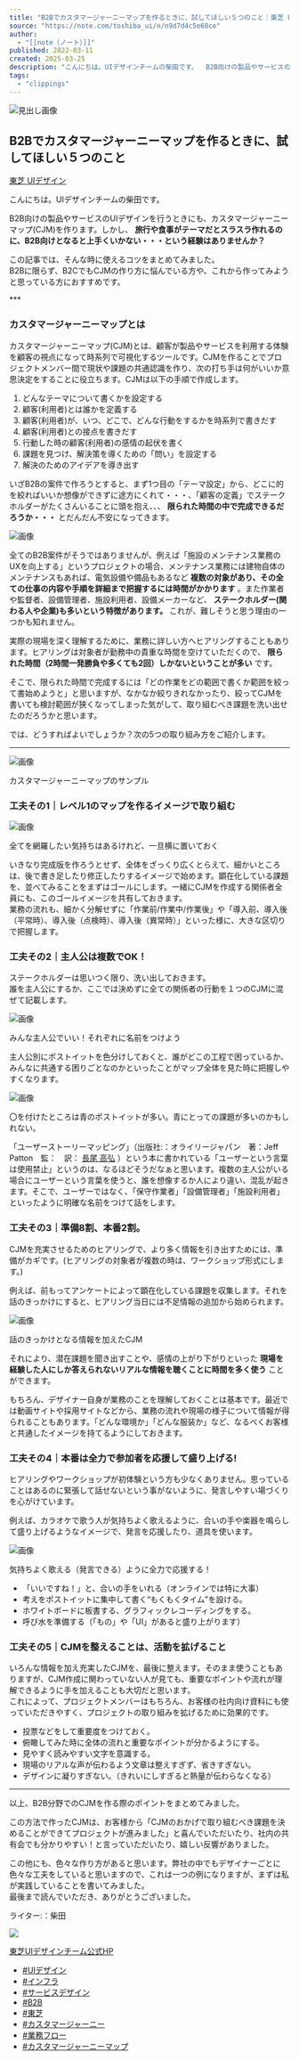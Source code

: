 ```yaml
---
title: "B2Bでカスタマージャーニーマップを作るときに、試してほしい５つのこと｜東芝 UIデザイン"
source: "https://note.com/toshiba_ui/n/n9d7d4c5e68ce"
author:
  - "[[note（ノート）]]"
published: 2022-03-11
created: 2025-03-25
description: "こんにちは。UIデザインチームの柴田です。  B2B向けの製品やサービスのUIデザインを行うときにも、カスタマージャーニーマップ(CJM)を作ります。しかし、旅行や食事がテーマだとスラスラ作れるのに、B2B向けとなると上手くいかない・・・という経験はありませんか？  この記事では、そんな時に使えるコツをまとめてみました。 B2Bに限らず、B2CでもCJMの作り方に悩んでいる方や、これから作ってみようと思っている方におすすめです。  ***  カスタマージャーニーマップとは   カスタマージャーニーマップ(CJM)とは、顧客が製品やサービスを利用する体験を顧客の視点になって時系列で可視化"
tags:
  - "clippings"
---
```

![見出し画像](https://assets.st-note.com/production/uploads/images/79335757/rectangle_large_type_2_d987b6ef31c9577db76bef5b91e526c1.png?width=1200)

## B2Bでカスタマージャーニーマップを作るときに、試してほしい５つのこと

[東芝 UIデザイン](https://note.com/toshiba_ui)

こんにちは。UIデザインチームの柴田です。

B2B向けの製品やサービスのUIデザインを行うときにも、カスタマージャーニーマップ(CJM)を作ります。しかし、 **旅行や食事がテーマだとスラスラ作れるのに、B2B向けとなると上手くいかない・・・という経験はありませんか？**

この記事では、そんな時に使えるコツをまとめてみました。  
B2Bに限らず、B2CでもCJMの作り方に悩んでいる方や、これから作ってみようと思っている方におすすめです。

\*\*\*

### カスタマージャーニーマップとは

  
カスタマージャーニーマップ(CJM)とは、顧客が製品やサービスを利用する体験を顧客の視点になって時系列で可視化するツールです。CJMを作ることでプロジェクトメンバー間で現状や課題の共通認識を作り、次の打ち手は何がいいか意思決定をすることに役立ちます。CJMは以下の手順で作成します。

1. どんなテーマについて書くかを設定する
2. 顧客(利用者)とは誰かを定義する
3. 顧客(利用者)が、いつ、どこで、どんな行動をするかを時系列で書きだす
4. 顧客(利用者)との接点を書きだす
5. 行動した時の顧客(利用者)の感情の起伏を書く
6. 課題を見つけ、解決策を導くための「問い」を設定する
7. 解決のためのアイデアを導き出す

いざB2Bの案件で作ろうとすると、まず1つ目の「テーマ設定」から、どこに的を絞ればいいか想像ができずに途方にくれて・・・、「顧客の定義」でステークホルダーがたくさんいることに頭を抱え、、、 **限られた時間の中で完成できるだろうか・・・** とだんだん不安になってきます。

![画像](https://assets.st-note.com/img/1646920517414-URTJrgeZlR.jpg?width=1200)

全てのB2B案件がそうではありませんが、例えば「施設のメンテナンス業務のUXを向上する」というプロジェクトの場合、メンテナンス業務には建物自体のメンテナンスもあれば、電気設備や備品もあるなど **複数の対象があり、その全ての仕事の内容や手順を詳細まで把握するには時間がかかります** 。また作業者や監督者、設備管理者、施設利用者、設備メーカーなど、 **ステークホルダー(関わる人や企業)も多いという特徴があります。** これが、難しそうと思う理由の一つかも知れません。

実際の現場を深く理解するために、業務に詳しい方へヒアリングすることもあります。ヒアリングは対象者が勤務中の貴重な時間を空けていただくので、 **限られた時間（2時間一発勝負や多くても2回）しかないということが多い** です。

そこで、限られた時間で完成するには「どの作業をどの範囲で書くか範囲を絞って書始めようと」と思いますが、なかなか絞りきれなかったり、絞ってCJMを書いても検討範囲が狭くなってしまった気がして、取り組むべき課題を洗い出せたのだろうかと思います。

では、どうすればよいでしょうか？次の5つの取り組み方をご紹介します。

---

![画像](https://assets.st-note.com/img/1646968404563-dCPBzN3MKF.png?width=1200)

カスタマージャーニーマップのサンプル

### 工夫その1｜レベル1のマップを作るイメージで取り組む

![画像](https://assets.st-note.com/img/1646920974967-qinw08iPHu.jpg?width=1200)

全てを網羅したい気持ちはあるけれど、一旦横に置いておく

いきなり完成版を作ろうとせず、全体をざっくり広くとらえて、細かいところは、後で書き足したり修正したりするイメージで始めます。顕在化している課題を、並べてみることをまずはゴールにします。一緒にCJMを作成する関係者全員にも、このゴールイメージを共有しておきます。  
業務の流れも、細かく分解せずに「作業前/作業中/作業後」や「導入前、導入後（平常時）、導入後（点検時）、導入後（異常時）」といった様に、大きな区切りで把握します。

### 工夫その2｜主人公は複数でOK！

ステークホルダーは思いつく限り、洗い出しておきます。  
誰を主人公にするか、ここでは決めずに全ての関係者の行動を１つのCJMに混ぜて記載します。

![画像](https://assets.st-note.com/img/1646923724154-TtKaKUZNn4.jpg?width=1200)

みんな主人公でいい！それぞれに名前をつけよう

主人公別にポストイットを色分けしておくと、誰がどこの工程で困っているか、みんなに共通する困りごとなのかといったことがマップ全体を見た時に把握しやすくなります。

![画像](https://assets.st-note.com/img/1646968806430-PhpbB8zyuT.png?width=1200)

〇を付けたところは青のポストイットが多い。青にとっての課題が多いのかもしれない。

「ユーザーストーリーマッピング」（出版社:：オライリージャパン　著：Jeff Patton　監：　訳： [長尾 高弘](https://www.amazon.co.jp/%E9%95%B7%E5%B0%BE-%E9%AB%98%E5%BC%98/e/B00D7GBFIU/ref=dp_byline_cont_book_3) ）という本に書かれている「ユーザーという言葉は使用禁止」というのは、なるほどそうだなぁと思います。複数の主人公がいる場合にユーザーという言葉を使うと、誰を想像するか人により違い、混乱が起きます。そこで、ユーザーではなく、「保守作業者」「設備管理者」「施設利用者」といったように明確な名前をつけて話をします。

### 工夫その3｜準備8割、本番2割。

CJMを充実させるためのヒアリングで、より多く情報を引き出すためには、準備がカギです。(ヒアリングの対象者が複数の時は、ワークショップ形式にします。)

例えば、前もってアンケートによって顕在化している課題を収集します。それを話のきっかけにすると、ヒアリング当日には不足情報の追加から始められます。  

![画像](https://assets.st-note.com/img/1646969776906-KhYn1vA0fX.png?width=1200)

話のきっかけとなる情報を加えたCJM

それにより、潜在課題を聞き出すことや、感情の上がり下がりといった **現場を経験した人にしか答えられないリアルな情報を聴くことに時間を多く使う** ことができます。

もちろん、デザイナー自身が業務のことを理解しておくことは基本です。最近では動画サイトや採用サイトなどから、業務の流れや現場の様子について情報が得られることもあります。「どんな環境か」「どんな服装か」など、なるべくお客様と共通したイメージを持てるようにしておきます。

### 工夫その4｜本番は全力で参加者を応援して盛り上げる!

ヒアリングやワークショップが初体験という方も少なくありません。思っていることはあるのに緊張して話せないという事がないように、発言しやすい場づくりを心がけています。

例えば、カラオケで歌う人が気持ちよく歌えるように、合いの手や楽器を鳴らして盛り上げるようなイメージで、発言を応援したり、道具を使います。

![画像](https://assets.st-note.com/img/1646924837277-yr9mQw5W2Y.jpg?width=1200)

気持ちよく歌える（発言できる）ように全力で応援する！

- 「いいですね！」と、合いの手をいれる（オンラインでは特に大事）
- 考えをポストイットに集中して書く“もくもくタイム”を設ける。
- ホワイトボードに板書する、グラフィックレコーディングをする。
- 呼び水を準備する（「もの」や「UI」があると盛り上がります）

### 工夫その5｜CJMを整えることは、活動を拡げること

いろんな情報を加え充実したCJMを、最後に整えます。そのまま使うこともありますが、CJM作成に関わっていない人が見ても、重要なポイントや流れが理解できるように手を加えることも大切だと思います。  
これによって、プロジェクトメンバーはもちろん、お客様の社内向け資料にも使っていただきやすく、プロジェクトの取り組みを拡げるために効果的です。

- 投票などをして重要度をつけておく。
- 俯瞰してみた時に全体の流れと重要なポイントが分かるようにする。
- 見やすく読みやすい文字を意識する。
- 現場のリアルな声が伝わるよう文章は整えすぎず、省きすぎない。
- デザインに凝りすぎない。（きれいにしすぎると熱量が伝わらなくなる）

---

以上、B2B分野でのCJMを作る際のポイントをまとめてみました。

この方法で作ったCJMは、お客様から「CJMのおかげで取り組むべき課題を決めることができてプロジェクトが進みました」と喜んでいただいたり、社内の共有会でも分かりやすい！と言っていただいたり、嬉しい反響がありました。

この他にも、色々な作り方があると思います。弊社の中でもデザイナーごとに色々な工夫をしていると思いますので、これは一つの例になりますが、まずは私が実践していることを書いてみました。  
最後まで読んでいただき、ありがとうございました。  
  
ライター:：柴田

  

  

![](https://assets.st-note.com/img/1681903905516-i8NSlCqPBl.png?width=1200)

[東芝UIデザインチーム公式HP](https://www.global.toshiba/jp/design/corporate/uid.html?utm_source=note_shibata2&utm_medium=%20social&utm_campaign=21B)

  

- [#UIデザイン](https://note.com/hashtag/UI%E3%83%87%E3%82%B6%E3%82%A4%E3%83%B3)
- [#インフラ](https://note.com/hashtag/%E3%82%A4%E3%83%B3%E3%83%95%E3%83%A9)
- [#サービスデザイン](https://note.com/hashtag/%E3%82%B5%E3%83%BC%E3%83%93%E3%82%B9%E3%83%87%E3%82%B6%E3%82%A4%E3%83%B3)
- [#B2B](https://note.com/hashtag/B2B)
- [#東芝](https://note.com/hashtag/%E6%9D%B1%E8%8A%9D)
- [#カスタマージャーニー](https://note.com/hashtag/%E3%82%AB%E3%82%B9%E3%82%BF%E3%83%9E%E3%83%BC%E3%82%B8%E3%83%A3%E3%83%BC%E3%83%8B%E3%83%BC)
- [#業務フロー](https://note.com/hashtag/%E6%A5%AD%E5%8B%99%E3%83%95%E3%83%AD%E3%83%BC)
- [#カスタマージャーニーマップ](https://note.com/hashtag/%E3%82%AB%E3%82%B9%E3%82%BF%E3%83%9E%E3%83%BC%E3%82%B8%E3%83%A3%E3%83%BC%E3%83%8B%E3%83%BC%E3%83%9E%E3%83%83%E3%83%97)